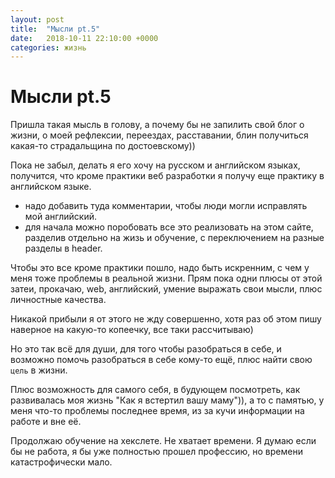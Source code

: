```yaml
---
layout: post
title:  "Мысли pt.5"
date:   2018-10-11 22:10:00 +0000
categories: жизнь
---
```

Мысли pt.5
======

Пришла такая мысль в голову, а почему бы не запилить свой блог о жизни, о моей рефлексии, переездах, расставании, блин получиться какая-то страдальщина по достоевскому))

Пока не забыл, делать я его хочу на русском и английском языках, получится, что кроме практики веб разработки я получу еще практику в английском языке.
 - надо добавить туда комментарии, чтобы люди могли исправлять мой английский.
 - для начала можно поробовать все это реализовать на этом сайте, разделив отдельно на жизь и обучение, с переключением на разные разделы в header.

Чтобы это все кроме практики пошло, надо быть искренним, с чем у меня тоже проблемы в реальной жизни. Прям пока одни плюсы от этой затеи, прокачаю, web, английский, умение выражать свои мысли, плюс личностные качества.

Никакой прибыли я от этого не жду совершенно, хотя раз об этом пишу наверное на какую-то копеечку, все таки рассчитываю)

Но это так всё для души, для того чтобы разобраться в себе, и возможно помочь разобраться в себе кому-то ещё, плюс найти свою `цель` в жизни.

Плюс возможность для самого себя, в будующем посмотреть, как развивалась моя жизнь "Как я встертил вашу маму")), а то с памятью, у меня что-то проблемы последнее время, из за кучи информации на работе и вне её.

Продолжаю обучение на хекслете. Не хватает времени. Я думаю если бы не работа, я бы уже полностью прошел профессию, но времени катастрофически мало.










